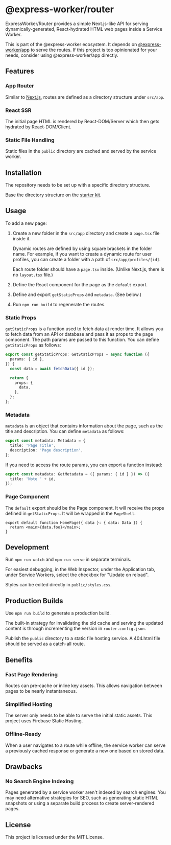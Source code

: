 # @express-worker/router

ExpressWorker/Router provides a simple Next.js-like API for serving
dynamically-generated, React-hydrated HTML web pages inside a Service Worker.

This is part of the @express-worker ecosystem. It depends on
[@express-worker/app](https://github.com/michaelcpuckett/express-worker) to
serve the routes. If this project is too opinionated for your needs, consider
using @express-worker/app directly.

## Features

### App Router

Similar to [Next.js](https://nextjs.org/), routes are defined as a directory
structure under `src/app`.

### React SSR

The initial page HTML is rendered by React-DOM/Server which then gets hydrated
by React-DOM/Client.

### Static File Handling

Static files in the `public` directory are cached and served by the service
worker.

## Installation

The repository needs to be set up with a specific directory structure.

Base the directory structure on the
[starter kit](https://github.com/michaelcpuckett/sw-app-router-starter).

## Usage

To add a new page:

1. Create a new folder in the `src/app` directory and create a `page.tsx` file
   inside it.

   Dynamic routes are defined by using square brackets in the folder name. For
   example, if you want to create a dynamic route for user profiles, you can
   create a folder with a path of `src/app/profiles/[id]`.

   Each route folder should have a `page.tsx` inside. (Unlike Next.js, there is
   no `layout.tsx` file.)

2. Define the React component for the page as the `default` export.

3. Define and export `getStaticProps` and `metadata`. (See below.)

4. Run `npm run build` to regenerate the routes.

### Static Props

`getStaticProps` is a function used to fetch data at render time. It allows you
to fetch data from an API or database and pass it as props to the page
component. The path params are passed to this function. You can define
`getStaticProps` as follows:

```ts
export const getStaticProps: GetStaticProps = async function ({
  params: { id },
}) {
  const data = await fetchData({ id });

  return {
    props: {
      data,
    },
  };
};
```

### Metadata

`metadata` is an object that contains information about the page, such as the
title and description. You can define `metadata` as follows:

```ts
export const metadata: Metadata = {
  title: 'Page Title',
  description: 'Page description',
};
```

If you need to access the route params, you can export a function instead:

```ts
export const metadata: GetMetadata = ({ params: { id } }) => ({
  title: 'Note ' + id,
});
```

### Page Component

The `default` export should be the Page component. It will receive the props
defined in `getStaticProps`. It will be wrapped in the `PageShell`.

```tsx
export default function HomePage({ data }: { data: Data }) {
  return <main>{data.foo}</main>;
}
```

## Development

Run `npm run watch` and `npm run serve` in separate terminals.

For easiest debugging, in the Web Inspector, under the Application tab, under
Service Workers, select the checkbox for "Update on reload".

Styles can be edited directly in `public/styles.css`.

## Production Builds

Use `npm run build` to generate a production build.

The built-in strategy for invalidating the old cache and serving the updated
content is through incrementing the version in `router.config.json`.

Publish the `public` directory to a static file hosting service. A 404.html file
should be served as a catch-all route.

## Benefits

### Fast Page Rendering

Routes can pre-cache or inline key assets. This allows navigation between pages
to be nearly instantaneous.

### Simplified Hosting

The server only needs to be able to serve the initial static assets. This
project uses Firebase Static Hosting.

### Offline-Ready

When a user navigates to a route while offline, the service worker can serve a
previously cached response or generate a new one based on stored data.

## Drawbacks

### No Search Engine Indexing

Pages generated by a service worker aren't indexed by search engines. You may
need alternative strategies for SEO, such as generating static HTML snapshots or
using a separate build process to create server-rendered pages.

## License

This project is licensed under the MIT License.
